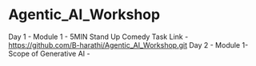 # Agentic_AI_Workshop

Day 1 - Module 1 -  5MIN Stand Up Comedy Task Link - https://github.com/B-harathi/Agentic_AI_Workshop.git
Day 2 - Module 1- Scope of Generative AI - 